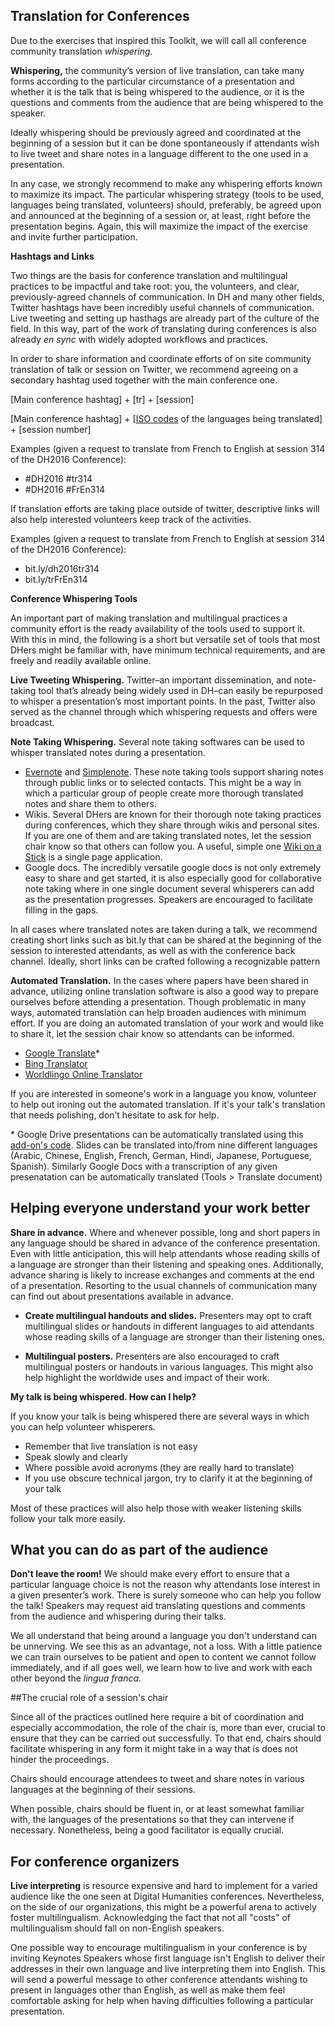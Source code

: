 ## Translation for Conferences


Due to the exercises that inspired this Toolkit, we will call all conference community translation *whispering.*

**Whispering,** the community’s version of live translation, can take many forms according to the particular circumstance of a presentation and whether it is the talk that is being whispered to the audience, or it is the questions and comments from the audience that are being whispered to the speaker.

Ideally whispering should be previously agreed and coordinated at the beginning of a session but it can be done spontaneously if attendants wish to live tweet and share notes in a language different to the one used in a presentation.

In any case, we strongly recommend to make any whispering efforts known to maximize its impact. The particular whispering strategy (tools to be used, languages being translated, volunteers) should, preferably, be agreed upon and announced at the beginning of a session or, at least, right before the presentation begins. Again, this will maximize the impact of the exercise and invite further participation.


**Hashtags and Links**


Two things are the basis for conference translation and multilingual practices to be impactful and take root: you, the volunteers, and clear, previously-agreed channels of communication. In DH and many other fields, Twitter hashtags have been incredibly useful channels of communication. Live tweeting and setting up hasthags are already part of the culture of the field. In this way, part of the work of translating during conferences is also already *en sync* with widely adopted workflows and practices.

In order to share information and coordinate efforts of on site community translation of talk or session on Twitter, we recommend agreeing on a secondary hashtag used together with the main conference one.

[Main conference hashtag] + [tr] + [session]

[Main conference hashtag] + [[ISO codes](http://www.loc.gov/standards/iso639-2/php/English_list.php) of the languages being translated] + [session number]

Examples (given a request to translate from French to English at session 314 of the DH2016 Conference):

- \#DH2016 #tr314
- \#DH2016 #FrEn314

If translation efforts are taking place outside of twitter, descriptive links will also help interested volunteers keep track of the activities.

Examples (given a request to translate from French to English at session 314 of the DH2016 Conference):

- bit.ly/dh2016tr314
- bit.ly/trFrEn314


**Conference Whispering Tools**

An important part of making translation and multilingual practices a community effort is the ready availability of the tools used to support it. With this in mind, the following is a short but versatile set of tools that most DHers might be familiar with, have minimum technical requirements, and are freely and readily available online.


**Live Tweeting Whispering.** Twitter–an important dissemination, and note-taking tool that’s already being widely used in DH–can easily be repurposed to whisper a presentation’s most important points. In the past, Twitter also served as the channel through which whispering requests and offers were broadcast.


**Note Taking Whispering.** Several note taking softwares can be used to whisper translated notes during a presentation.

- [Evernote](https://evernote.com/) and [Simplenote](http://simplenote.com/). These note taking tools support sharing notes through public links or to selected contacts. This might be a way in which a particular group of people create more thorough translated notes and share them to others.
- Wikis. Several DHers are known for their thorough note taking practices during conferences, which they share through wikis and personal sites. If you are one of them and are taking translated notes, let the session chair know so that others can follow you. A useful, simple one [Wiki on a Stick](http://stickwiki.sourceforge.net/) is a single page application.
- Google docs. The incredibly versatile google docs is not only extremely easy to share and get started, it is also especially good for collaborative note taking where in one single document several whisperers can add as the presentation progresses. Speakers are encouraged to facilitate filling in the gaps. 

In all cases where translated notes are taken during a talk, we recommend creating short links such as bit.ly that can be shared at the beginning of the session to interested attendants, as well as with the conference back channel.
Ideally, short links can be crafted following a recognizable pattern  


**Automated Translation.** In the cases where papers have been shared in advance, utilizing online translation software is also a good way to prepare ourselves before attending a presentation. Though problematic in many ways, automated translation can help broaden audiences with minimum effort. If you are doing an automated translation of your work and would like to share it, let the session chair know so attendants can be informed.

- [Google Translate](https://translate.google.com/)*
- [Bing Translator](https://www.bing.com/translator/)
- [Worldlingo Online Translator](http://www.worldlingo.com/en_us/products_services/worldlingo_translator.html)

If you are interested in someone's work in a language you know, volunteer to help out ironing out the automated translation. If it's your talk's translation that needs polishing, don’t hesitate to ask for help.

\* Google Drive presentations can be automatically translated using this [add-on's code](https://developers.google.com/gsuite/add-ons/editors/slides/quickstart/translate). Slides can be translated into/from nine different languages (Arabic, Chinese, English, French, German, Hindi, Japanese, Portuguese, Spanish). Similarly Google Docs with a transcription of any given presenatation can be automatically translated (Tools > Translate document)



## Helping everyone understand your work better


**Share in advance.** Where and whenever possible, long and short papers in any language should be shared in advance of the conference presentation. Even with little anticipation, this will help attendants whose reading skills of a language are stronger than their listening and speaking ones. Additionally, advance sharing is likely to increase exchanges and comments at the end of a presentation. Resorting to the usual channels of communication many can find out about presentations available in advance.


- **Create multilingual handouts and slides.** Presenters may opt to craft multilingual slides or handouts in different languages to aid attendants whose reading skills of a language are stronger than their listening ones.


- **Multilingual posters.** Presenters are also encouraged to craft multilingual posters or handouts in various languages. This might also help highlight the worldwide uses and impact of their work.


**My talk is being whispered. How can I help?**

If you know your talk is being whispered there are several ways in which you can help volunteer whisperers.

- Remember that live translation is not easy
- Speak slowly and clearly
- Where possible avoid acronyms (they are really hard to translate)
- If you use obscure technical jargon, try to clarify it at the beginning of your talk

Most of these practices will also help those with weaker listening skills follow your talk more easily.


## What you can do as part of the audience

**Don't leave the room!** We should make every effort to ensure that a particular language choice is not the reason why attendants lose interest in a given presenter’s work. There is surely someone who can help you follow the talk! Speakers may request aid translating questions and comments from the audience and whispering during their talks.

We all understand that being around a language you don't understand can be unnerving. We see this as an advantage, not a loss. With a little patience we can train ourselves to be patient and open to content we cannot follow immediately, and if all goes well, we learn how to live and work with each other beyond the *lingua franca*.


##The crucial role of a session's chair

Since all of the practices outlined here require a bit of coordination and especially accommodation, the role of the chair is, more than ever, crucial to ensure that they can be carried out successfully. To that end, chairs should facilitate whispering in any form it might take in a way that is does not hinder the proceedings. 

Chairs should encourage attendees to tweet and share notes in various languages at the beginning of their sessions.

When possible, chairs should be fluent in, or at least somewhat familiar with, the languages of the presentations so that they can intervene if necessary. Nonetheless, being a good facilitator is equally crucial.


## For conference organizers

**Live interpreting** is resource expensive and hard to implement for a varied audience like the one seen at Digital Humanities conferences. Nevertheless, on the side of our organizations, this might be a powerful arena to actively foster multilingualism. Acknowledging the fact that not all "costs" of multilingualism should fall on non-English speakers.

One possible way to encourage multilingualism in your conference is by inviting Keynotes Speakers whose first language isn't English to deliver their addresses in their own language and live interpreting them into English. This will send a powerful message to other conference attendants wishing to present in languages other than English, as well as make them feel comfortable asking for help when having difficulties following a particular presentation.
